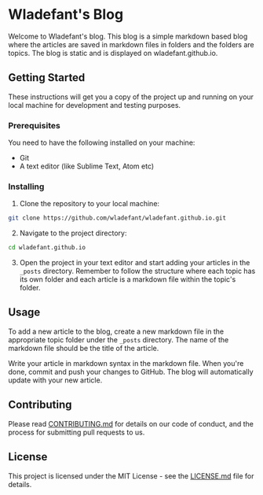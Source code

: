 # Wladefant's Blog

Welcome to Wladefant's blog. This blog is a simple markdown based blog where the articles are saved in markdown files in folders and the folders are topics. The blog is static and is displayed on wladefant.github.io.

## Getting Started

These instructions will get you a copy of the project up and running on your local machine for development and testing purposes.

### Prerequisites

You need to have the following installed on your machine:

- Git
- A text editor (like Sublime Text, Atom etc)

### Installing

1. Clone the repository to your local machine:

```bash
git clone https://github.com/wladefant/wladefant.github.io.git
```

2. Navigate to the project directory:

```bash
cd wladefant.github.io
```

3. Open the project in your text editor and start adding your articles in the `_posts` directory. Remember to follow the structure where each topic has its own folder and each article is a markdown file within the topic's folder.

## Usage

To add a new article to the blog, create a new markdown file in the appropriate topic folder under the `_posts` directory. The name of the markdown file should be the title of the article.

Write your article in markdown syntax in the markdown file. When you're done, commit and push your changes to GitHub. The blog will automatically update with your new article.

## Contributing

Please read [CONTRIBUTING.md](CONTRIBUTING.md) for details on our code of conduct, and the process for submitting pull requests to us.

## License

This project is licensed under the MIT License - see the [LICENSE.md](LICENSE.md) file for details.